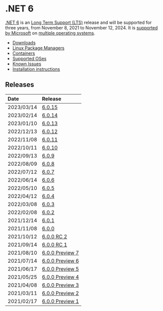 # .NET 6

[.NET 6](https://devblogs.microsoft.com/dotnet/announcing-net-6/) is an [Long Term Support (LTS)](../../release-policies.md) release and will be supported for three years, from November 8, 2021 to November 12, 2024. It is [supported by Microsoft](../../microsoft-support.md) on [multiple operating systems](supported-os.md).

- [Downloads](https://dotnet.microsoft.com/download/dotnet/6.0)
- [Linux Package Managers](https://docs.microsoft.com/dotnet/core/install/linux)
- [Containers](https://mcr.microsoft.com/catalog?search=dotnet/)
- [Supported OSes](supported-os.md)
- [Known Issues](known-issues.md)
- [Installation instructions](install.md)

## Releases

| Date | Release |
| :-- | :-- |
| 2023/03/14 | [6.0.15](https://github.com/dotnet/core/blob/main/release-notes/6.0/6.0.15/6.0.15.md) |
| 2023/02/14 | [6.0.14](https://github.com/dotnet/core/blob/main/release-notes/6.0/6.0.14/6.0.14.md) |
| 2023/01/10 | [6.0.13](https://github.com/dotnet/core/blob/main/release-notes/6.0/6.0.13/6.0.13.md) |
| 2022/12/13 | [6.0.12](https://github.com/dotnet/core/blob/main/release-notes/6.0/6.0.12/6.0.12.md) |
| 2022/11/08 | [6.0.11](https://github.com/dotnet/core/blob/main/release-notes/6.0/6.0.11/6.0.11.md) |
| 2022/10/11 | [6.0.10](https://github.com/dotnet/core/blob/main/release-notes/6.0/6.0.10/6.0.10.md) |
| 2022/09/13 | [6.0.9](https://github.com/dotnet/core/blob/main/release-notes/6.0/6.0.9/6.0.9.md) |
| 2022/08/09 | [6.0.8](https://github.com/dotnet/core/blob/main/release-notes/6.0/6.0.8/6.0.8.md) |
| 2022/07/12 | [6.0.7](https://github.com/dotnet/core/blob/main/release-notes/6.0/6.0.7/6.0.7.md) |
| 2022/06/14 | [6.0.6](https://github.com/dotnet/core/blob/main/release-notes/6.0/6.0.6/6.0.6.md) |
| 2022/05/10 | [6.0.5](https://github.com/dotnet/core/blob/main/release-notes/6.0/6.0.5/6.0.5.md) |
| 2022/04/12 | [6.0.4](https://github.com/dotnet/core/blob/main/release-notes/6.0/6.0.4/6.0.4.md) |
| 2022/03/08 | [6.0.3](https://github.com/dotnet/core/blob/main/release-notes/6.0/6.0.3/6.0.3.md) |
| 2022/02/08 | [6.0.2](https://github.com/dotnet/core/blob/main/release-notes/6.0/6.0.2/6.0.2.md) |
| 2021/12/14 | [6.0.1](https://github.com/dotnet/core/blob/main/release-notes/6.0/6.0.1/6.0.1.md) |
| 2021/11/08 | [6.0.0](https://github.com/dotnet/core/blob/main/release-notes/6.0/6.0.0/6.0.0.md) |
| 2021/10/12 | [6.0.0 RC 2](https://github.com/dotnet/core/blob/main/release-notes/6.0/preview/6.0.0-rc.2.md) |
| 2021/09/14 | [6.0.0 RC 1](https://github.com/dotnet/core/blob/main/release-notes/6.0/preview/6.0.0-rc.1.md) |
| 2021/08/10 | [6.0.0 Preview 7](https://github.com/dotnet/core/blob/main/release-notes/6.0/preview/6.0.0-preview.7.md) |
| 2021/07/14 | [6.0.0 Preview 6](https://github.com/dotnet/core/blob/main/release-notes/6.0/preview/6.0.0-preview.6.md) |
| 2021/06/17 | [6.0.0 Preview 5](https://github.com/dotnet/core/blob/main/release-notes/6.0/preview/6.0.0-preview.5.md) |
| 2021/05/25 | [6.0.0 Preview 4](https://github.com/dotnet/core/blob/main/release-notes/6.0/preview/6.0.0-preview.4.md) |
| 2021/04/08 | [6.0.0 Preview 3](https://github.com/dotnet/core/blob/main/release-notes/6.0/preview/6.0.0-preview.3.md) |
| 2021/03/11 | [6.0.0 Preview 2](https://github.com/dotnet/core/blob/main/release-notes/6.0/preview/6.0.0-preview.2.md) |
| 2021/02/17 | [6.0.0 Preview 1](https://github.com/dotnet/core/blob/main/release-notes/6.0/preview/6.0.0-preview.1.md) |
